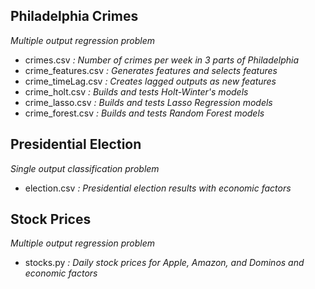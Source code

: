 ## Philadelphia Crimes 
*Multiple output regression problem*
- crimes.csv *: Number of crimes per week in 3 parts of Philadelphia*
- crime_features.csv *: Generates features and selects features*
- crime_timeLag.csv *: Creates lagged outputs as new features*
- crime_holt.csv *: Builds and tests Holt-Winter's models*
- crime_lasso.csv *: Builds and tests Lasso Regression models*
- crime_forest.csv *: Builds and tests Random Forest models*

## Presidential Election
*Single output classification problem*
- election.csv *: Presidential election results with economic factors*

## Stock Prices
*Multiple output regression problem*
- stocks.py *: Daily stock prices for Apple, Amazon, and Dominos and economic factors*
